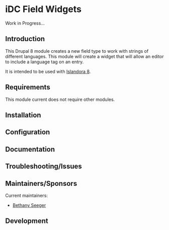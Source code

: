 # iDC Field Widgets

 Work in Progress...

## Introduction

This Drupal 8 module creates a new field type to work with strings of different languages. This module 
will create a widget that will allow an editor to include a language tag on an entry. 

It is intended to be used with [Islandora 8](https://github.com/Islandora/islandora/tree/8.x-1.x).


## Requirements

This module current does not require other modules. 

## Installation

## Configuration


## Documentation


## Troubleshooting/Issues

## Maintainers/Sponsors

Current maintainers:

* [Bethany Seeger ](https://github.com/bseeger)

## Development

